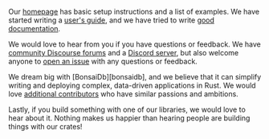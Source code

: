 Our [homepage](https://bonsaidb.io/) has basic setup instructions and a list of examples. We have started writing a [user's guide](https://dev.bonsaidb.io/v0.2.0/guide/), and we have tried to write [good documentation](https://docs.rs/bonsaidb/).

We would love to hear from you if you have questions or feedback. We have [community Discourse forums](https://community.khonsulabs.com/) and a [Discord server](https://discord.khonsulabs.com), but also welcome anyone to [open an issue](https://github.com/khonsulabs/bonsaidb/issues/new) with any questions or feedback.

We dream big with [BonsaiDb][bonsaidb], and we believe that it can simplify writing and deploying complex, data-driven applications in Rust. We would love [additional contributors](https://github.com/khonsulabs/bonsaidb/labels/good%20first%20issue) who have similar passions and ambitions.

Lastly, if you build something with one of our libraries, we would love to hear about it. Nothing makes us happier than hearing people are building things with our crates!
